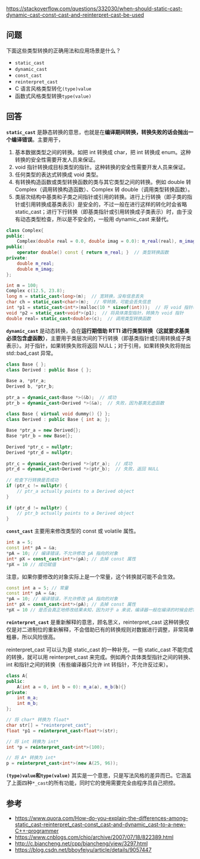 <https://stackoverflow.com/questions/332030/when-should-static-cast-dynamic-cast-const-cast-and-reinterpret-cast-be-used>

## 问题

下面这些类型转换的正确用法和应用场景是什么？

- `static_cast`
- `dynamic_cast`
- `const_cast`
- `reinterpret_cast`
- C 语言风格类型转化`(type)value`
- 函数式风格类型转换`type(value)`

## 回答

**`static_cast`** 是静态转换的意思，也就是在**编译期间转换，转换失败的话会抛出一个编译错误**。主要用于，

1. 基本数据类型之间的转换。如把 int 转换成 char，把 int 转换成 enum。这种转换的安全性需要开发人员来保证。
2. void 指针转换成目标类型的指针。这种转换的安全性需要开发人员来保证。
3. 任何类型的表达式转换成 void 类型。
4. 有转换构造函数或类型转换函数的类与其它类型之间的转换。例如 double 转 Complex（调用转换构造函数）、Complex 转 double（调用类型转换函数）。
5. 类层次结构中基类和子类之间指针或引用的转换。进行上行转换（即子类的指针或引用转换成基类表示）是安全的，不过一般在进行这样的转化时会省略 static_cast；进行下行转换（即基类指针或引用转换成子类表示）时，由于没有动态类型检查，所以是不安全的，一般用 dynamic_cast 来替代。

```c++
class Complex{
public:
    Complex(double real = 0.0, double imag = 0.0): m_real(real), m_imag(imag){ }
public:
    operator double() const { return m_real; }  // 类型转换函数
private:
    double m_real;
    double m_imag;
};

int m = 100;
Complex c(12.5, 23.8);
long n = static_cast<long>(m);  // 宽转换，没有信息丢失
char ch = static_cast<char>(m);  // 窄转换，可能会丢失信息
int *p1 = static_cast<int*>(malloc(10 * sizeof(int)));  // 将 void 指针转换为具体类型指针
void *p2 = static_cast<void*>(p1);  // 将具体类型指针，转换为 void 指针
double real= static_cast<double>(c);  // 调用类型转换函数
```

**`dynamic_cast`** 是动态转换，会在**运行期借助 RTTI 进行类型转换（这就要求基类必须包含虚函数）**，主要用于类层次间的下行转换（即基类指针或引用转换成子类表示）。对于指针，如果转换失败将返回 NULL；对于引用，如果转换失败将抛出 std::bad_cast 异常。

```c++
class Base { };
class Derived : public Base { };
 
Base a, *ptr_a;
Derived b, *ptr_b;
 
ptr_a = dynamic_cast<Base *>(&b);  // 成功
ptr_b = dynamic_cast<Derived *>(&a);  // 失败，因为基类无虚函数
```

```c++
class Base { virtual void dummy() {} };
class Derived : public Base { int a; };
 
Base *ptr_a = new Derived{};
Base *ptr_b = new Base{};
 
Derived *ptr_c = nullptr;
Derived *ptr_d = nullptr;
 
ptr_c = dynamic_cast<Derived *>(ptr_a);  // 成功
ptr_d = dynamic_cast<Derived *>(ptr_b);  // 失败，返回 NULL
 
// 检查下行转换是否成功
if (ptr_c != nullptr) {
	// ptr_a actually points to a Derived object 
}
 
if (ptr_d != nullptr) {
    // ptr_b actually points to a Derived object 
}
```

**`const_cast`** 主要用来修改类型的 const 或 volatile 属性。

```c++
int a = 5;
const int* pA = &a;
*pA = 10; // 编译错误，不允许修改 pA 指向的对象
int* pX = const_cast<int*>(pA); // 去掉 const 属性
*pX = 10 // 成功赋值
```

注意，如果你要修改的对象实际上是一个常量，这个转换就可能不会生效。

```c++
const int a = 5; // 常量
const int* pA = &a;
*pA = 10; // 编译错误，不允许修改 pA 指向的对象
int* pX = const_cast<int*>(pA); // 去掉 const 属性
*pX = 10 // 是否会真正地修改结果未知，因为对于 a 来说，编译器一般在编译的时候会把它放进常量表中
```

**`reinterpret_cast`** 是重新解释的意思，顾名思义，reinterpret_cast 这种转换仅仅是对二进制位的重新解释，不会借助已有的转换规则对数据进行调整，非常简单粗暴，所以风险很高。

reinterpret_cast 可以认为是 static_cast 的一种补充，一些 static_cast 不能完成的转换，就可以用 reinterpret_cast 来完成。例如两个具体类型指针之间的转换、int 和指针之间的转换（有些编译器只允许 int 转指针，不允许反过来）。

```c++
class A{
public:
    A(int a = 0, int b = 0): m_a(a), m_b(b){}
private:
    int m_a;
    int m_b;
};

// 将 char* 转换为 float*
char str[] = "reinterpret_cast";
float *p1 = reinterpret_cast<float*>(str);

// 将 int 转换为 int*
int *p = reinterpret_cast<int*>(100);

// 将 A* 转换为 int*
p = reinterpret_cast<int*>(new A(25, 96));
```

**`(type)value`和`type(value)`** 其实是一个意思，只是写法风格的差异而已。它涵盖了上面四种`*_cast`的所有功能，同时它的使用需要完全由程序员自己把控。

## 参考

- <https://www.quora.com/How-do-you-explain-the-differences-among-static_cast-reinterpret_cast-const_cast-and-dynamic_cast-to-a-new-C++-programmer>
- <https://www.cnblogs.com/chio/archive/2007/07/18/822389.html>
- <http://c.biancheng.net/cpp/biancheng/view/3297.html>
- <https://blog.csdn.net/bboyfeiyu/article/details/9057447>

